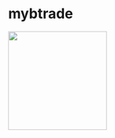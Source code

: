 # mybtrade

<img width="200" src="https://user-images.githubusercontent.com/33366501/87250361-3702dc80-c49f-11ea-83a9-01909a95e308.PNG">
